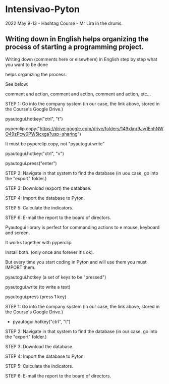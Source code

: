 # Intensivao-Pyton
 2022 May 9-13 - Hashtag Course - Mr Lira in the drums.
 
 ## Writing down in English helps organizing the process of starting a programming project.
 
Writing down (comments here or elsewhere) in English step by step what you want to be done 

helps organizing the process. 

See below:

comment and action, comment and action, comment and action, etc...

STEP 1: Go into the company system (in our case, the link above, stored in the Course's Google Drive.)

pyautogui.hotkey("ctrl", "t")

pyperclip.copy("https://drive.google.com/drive/folders/149xknr9JvrlEnhNWO49zPcw0PW5icxga?usp=sharing")

It must be pyperclip.copy, not "pyautogui.write"

pyautogui.hotkey("ctrl", "v")

pyautogui.press("enter")

STEP 2: Navigate in that system to find the database (in uou case, go into the "export" folder.)

STEP 3: Download (export) the database.

STEP 4: Import the database to Pyton.

STEP 5: Calculate the indicators.

STEP 6: E-mail the report to the board of directors.
 
 Pyautogui library is perfect for commanding actions to e mouse, keyboard and screen.
 
 It works together with pyperclip.
 
 Install both. (only once ans forever it's ok).
 
 But every time you start coding in Pyton and will use them you must IMPORT them.
 
pyautogui.hotkey (a set of keys to be "pressed")

pyautogui.write (to write a text)

pyautogui.press (press 1 key)


 STEP 1: Go into the company system (in our case, the link above, stored in the Course's Google Drive.)
 
 * pyautogui.hotkey("ctrl", "t")
 

 STEP 2: Navigate in that system to find the database (in our case, go into the "export" folder.)

 STEP 3: Download the database.

 STEP 4: Import the database to Pyton.

 STEP 5: Calculate the indicators.

 STEP 6: E-mail the report to the board of directors.

 

 
